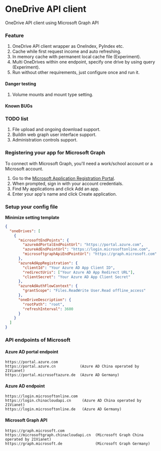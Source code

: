 # OneDrive API client

OneDrive API client using Microsoft Graph API

### Feature

1. OneDrive API client wrapper as OneIndex, PyIndex etc.
2. Cache while first request income and auto refreshing.
3. In memory cache with permanent local cache file (Experiment).
4. Multi OneDrives within one endpoint, specify one drive by using query (Experiment).
5. Run without other requirements, just configure once and run it.

#### Danger testing

1. Volume mounts and mount type setting.

#### Known BUGs

### TODO list

1. File upload and ongoing download support.
2. Buildin web graph user interface support.
3. Administration controls support.

### Registering your app for Microsoft Graph

To connect with Microsoft Graph, you'll need a work/school account or a Microsoft account.

1. Go to the [Microsoft Application Registration Portal](https://aka.ms/appregistrations).
2. When prompted, sign in with your account credentials.
3. Find My applications and click Add an app.
4. Enter your app's name and click Create application.

### Setup your config file

**Minimize setting template**

```json
{
  "oneDrives": [
    {
      "microsoftEndPoints": {
        "azureAdPortalEndPointUrl": "https://portal.azure.com",
        "azureAdEndPointUrl": "https://login.microsoftonline.com",
        "microsoftgraphApiEndPointUrl": "https://graph.microsoft.com"
      },
      "azureAdAppRegistration": {
        "clientId": "Your Azure AD App Client ID",
        "redirectUris": ["Your Azure AD App Redirect URL"],
        "clientSecret": "Your Azure AD App Client Secret"
      },
      "azureAdAuthFlowContext": {
        "grantScope": "Files.ReadWrite User.Read offline_access"
      },
      "oneDriveDescription": {
        "rootPath": "root",
        "refreshInterval": 3600
      }
    }
  ]
}
```

### API endpoints of Microsoft

#### Azure AD portal endpoint

```
https://portal.azure.com
https://portal.azure.cn           (Azure AD China operated by 21Vianet)
https://portal.microsoftazure.de  (Azure AD Germany)
```

#### Azure AD endpoint

```
https://login.microsoftonline.com
https://login.chinacloudapi.cn     (Azure AD China operated by 21Vianet)
https://login.microsoftonline.de   (Azure AD Germany)
```

#### Microsoft Graph API

```
https://graph.microsoft.com
https://microsoftgraph.chinacloudapi.cn  (Microsoft Graph China operated by 21Vianet)
https://graph.microsoft.de               (Microsoft Graph Germany)
```
